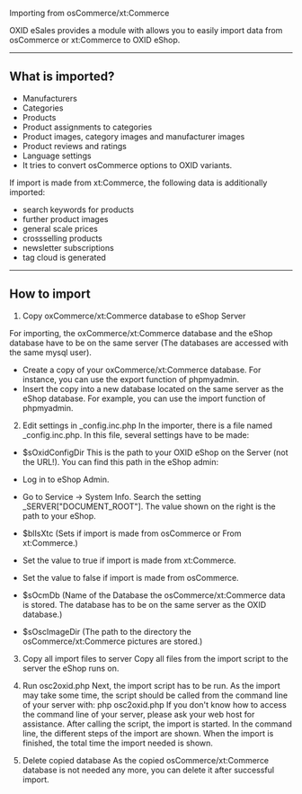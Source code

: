 Importing from osCommerce/xt:Commerce

OXID eSales provides a module with allows you to easily import data from osCommerce or xt:Commerce to OXID eShop.

-------------
What is imported?
-------------

- Manufacturers
- Categories
- Products
- Product assignments to categories
- Product images, category images and manufacturer images
- Product reviews and ratings
- Language settings
- It tries to convert osCommerce options to OXID variants.

If import is made from xt:Commerce, the following data is additionally imported:
- search keywords for products
- further product images
- general scale prices
- crossselling products
- newsletter subscriptions
- tag cloud is generated

-------------
How to import
-------------

1) Copy oxCommerce/xt:Commerce database to eShop Server

For importing, the oxCommerce/xt:Commerce database and the eShop database have to be on the same server (The databases are accessed with the same mysql user).
- Create a copy of your oxCommerce/xt:Commerce database. For instance, you can use the export function of phpmyadmin.
- Insert the copy into a new database located on the same server as the eShop database. For example, you can use the import function of phpmyadmin.

2) Edit settings in _config.inc.php
In the importer, there is a file named _config.inc.php. In this file, several settings have to be made:

- $sOxidConfigDir
This is the path to your OXID eShop on the Server (not the URL!). You can find this path in the eShop admin:
- Log in to eShop Admin.
- Go to Service -> System Info. Search the setting _SERVER["DOCUMENT_ROOT"]. The value shown on the right is the path to your eShop.

- $blIsXtc (Sets if import is made from osCommerce or From xt:Commerce.)
- Set the value to true if import is made from xt:Commerce.
- Set the value to false if import is made from osCommerce.

- $sOcmDb (Name of the Database the osCommerce/xt:Commerce data is stored. The database has to be on the same server as the OXID database.)

- $sOscImageDir (The path to the directory the osCommerce/xt:Commerce pictures are stored.)

3) Copy all import files to server
Copy all files from the import script to the server the eShop runs on.

4) Run osc2oxid.php
Next, the import script has to be run. As the import may take some time, the script should be called
from the command line of your server with: php osc2oxid.php 
If you don't know how to access the command line of your server, please ask your web host for
assistance. After calling the script, the import is started. In the command line, the different steps of the import are shown. When the import is finished, the total time the import needed is shown.

5) Delete copied database
As the copied osCommerce/xt:Commerce database is not needed any more, you can delete it after successful import.